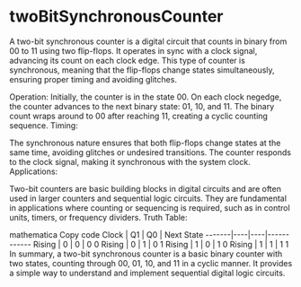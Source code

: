 # twoBitSynchronousCounter
A two-bit synchronous counter is a digital circuit that counts in binary from 00 to 11 using two flip-flops. It operates in sync with a clock signal, advancing its count on each clock edge. This type of counter is synchronous, meaning that the flip-flops change states simultaneously, ensuring proper timing and avoiding glitches.

Operation:
Initially, the counter is in the state 00.
On each clock negedge, the counter advances to the next binary state: 01, 10, and 11.
The binary count wraps around to 00 after reaching 11, creating a cyclic counting sequence.
Timing:

The synchronous nature ensures that both flip-flops change states at the same time, avoiding glitches or undesired transitions.
The counter responds to the clock signal, making it synchronous with the system clock.
Applications:

Two-bit counters are basic building blocks in digital circuits and are often used in larger counters and sequential logic circuits.
They are fundamental in applications where counting or sequencing is required, such as in control units, timers, or frequency dividers.
Truth Table:

mathematica
Copy code
Clock  | Q1 | Q0 | Next State
-------|----|----|------------
Rising | 0  | 0  | 0 0
Rising | 0  | 1  | 0 1
Rising | 1  | 0  | 1 0
Rising | 1  | 1  | 1 1
In summary, a two-bit synchronous counter is a basic binary counter with two states, counting through 00, 01, 10, and 11 in a cyclic manner. It provides a simple way to understand and implement sequential digital logic circuits.

